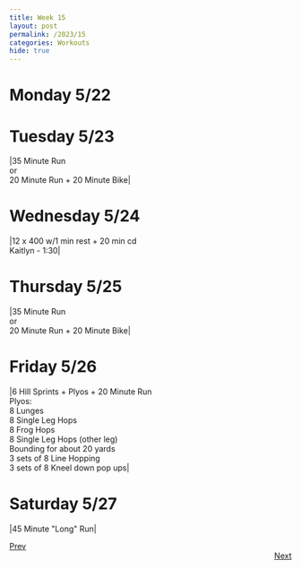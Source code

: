 ```yaml
---
title: Week 15
layout: post
permalink: /2023/15
categories: Workouts
hide: true
---
```


# Monday 5/22



# Tuesday 5/23

|35 Minute Run <br> or <br> 20 Minute Run + 20 Minute Bike|

# Wednesday 5/24 

|12 x 400 w/1 min rest + 20 min cd <br> Kaitlyn - 1:30|

# Thursday 5/25

|35 Minute Run <br> or <br> 20 Minute Run + 20 Minute Bike|

# Friday 5/26

|6 Hill Sprints + Plyos + 20 Minute Run <br> Plyos: <br> 8 Lunges <br> 8 Single Leg Hops <br> 8 Frog Hops <br> 8 Single Leg Hops (other leg) <br> Bounding for about 20 yards <br> 3 sets of 8 Line Hopping <br> 3 sets of 8 Kneel down pop ups| 

# Saturday 5/27

|45 Minute "Long" Run|

<div style="text-align: left"> <a href="{{site.baseurl}}/2023/14">Prev</a></div> 
<div style="text-align: right"> <a href="{{site.baseurl}}/2023/16">Next</a></div>

